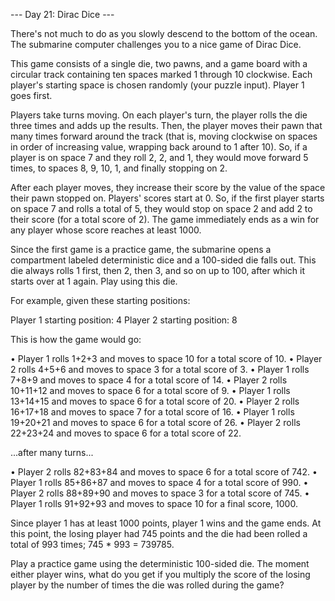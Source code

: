 --- Day 21: Dirac Dice ---

There's not much to do as you slowly descend to the bottom of the ocean. The submarine computer challenges you to a nice game of Dirac Dice.

This game consists of a single die, two pawns, and a game board with a circular track containing ten spaces marked 1 through 10 clockwise. Each player's starting space is chosen randomly (your puzzle input). Player 1 goes first.

Players take turns moving. On each player's turn, the player rolls the die three times and adds up the results. Then, the player moves their pawn that many times forward around the track (that is, moving clockwise on spaces in order of increasing value, wrapping back around to 1 after 10). So, if a player is on space 7 and they roll 2, 2, and 1, they would move forward 5 times, to spaces 8, 9, 10, 1, and finally stopping on 2.

After each player moves, they increase their score by the value of the space their pawn stopped on. Players' scores start at 0. So, if the first player starts on space 7 and rolls a total of 5, they would stop on space 2 and add 2 to their score (for a total score of 2). The game immediately ends as a win for any player whose score reaches at least 1000.

Since the first game is a practice game, the submarine opens a compartment labeled deterministic dice and a 100-sided die falls out. This die always rolls 1 first, then 2, then 3, and so on up to 100, after which it starts over at 1 again. Play using this die.

For example, given these starting positions:

Player 1 starting position: 4
Player 2 starting position: 8

This is how the game would go:

  • Player 1 rolls 1+2+3 and moves to space 10 for a total score of 10.
  • Player 2 rolls 4+5+6 and moves to space 3 for a total score of 3.
  • Player 1 rolls 7+8+9 and moves to space 4 for a total score of 14.
  • Player 2 rolls 10+11+12 and moves to space 6 for a total score of 9.
  • Player 1 rolls 13+14+15 and moves to space 6 for a total score of 20.
  • Player 2 rolls 16+17+18 and moves to space 7 for a total score of 16.
  • Player 1 rolls 19+20+21 and moves to space 6 for a total score of 26.
  • Player 2 rolls 22+23+24 and moves to space 6 for a total score of 22.

...after many turns...

  • Player 2 rolls 82+83+84 and moves to space 6 for a total score of 742.
  • Player 1 rolls 85+86+87 and moves to space 4 for a total score of 990.
  • Player 2 rolls 88+89+90 and moves to space 3 for a total score of 745.
  • Player 1 rolls 91+92+93 and moves to space 10 for a final score, 1000.

Since player 1 has at least 1000 points, player 1 wins and the game ends. At this point, the losing player had 745 points and the die had been rolled a total of 993 times; 745 * 993 = 739785.

Play a practice game using the deterministic 100-sided die. The moment either player wins, what do you get if you multiply the score of the losing player by the number of times the die was rolled during the game?
